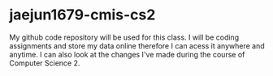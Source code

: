 # jaejun1679-cmis-cs2
My github code repository will be used for this class. I will be coding assignments and store my data online therefore I can acess it anywhere and anytime. I can also look at the changes I've made during the course of Computer Science 2. 
